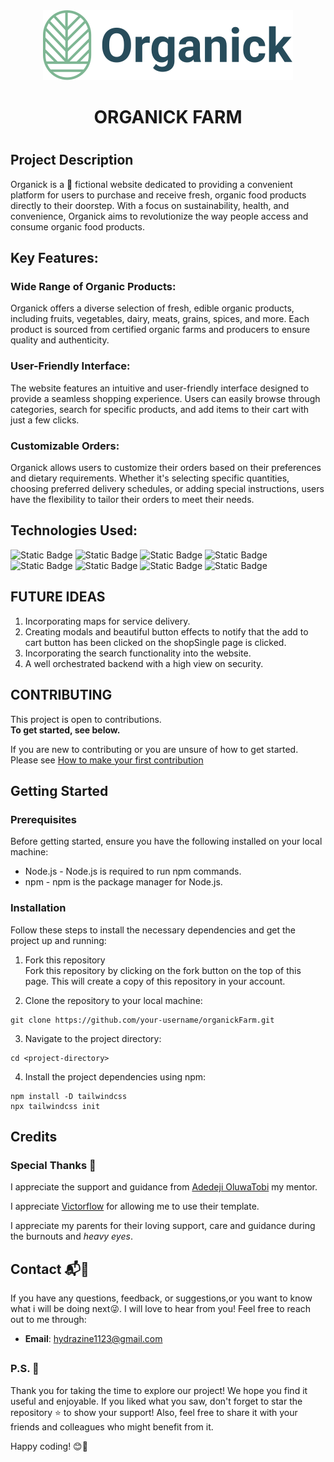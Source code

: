 <p style="margin-top: 80px;" align='center'> 
    <img src='./images/logo/logo1.svg' alt="Organick logo" title="The logo for Organick">
</p>

<h1 align='center'>ORGANICK FARM<h1/>

## Project Description

Organick is a 🦄 fictional website dedicated to providing a convenient platform for users to purchase and receive fresh, organic food products directly to their doorstep. With a focus on sustainability, health, and convenience, Organick aims to revolutionize the way people access and consume organic food products.

## Key Features:

### Wide Range of Organic Products:

Organick offers a diverse selection of fresh, edible organic products, including fruits, vegetables, dairy, meats, grains, spices, and more. Each product is sourced from certified organic farms and producers to ensure quality and authenticity.

### User-Friendly Interface:

The website features an intuitive and user-friendly interface designed to provide a seamless shopping experience. Users can easily browse through categories, search for specific products, and add items to their cart with just a few clicks.

### Customizable Orders:

Organick allows users to customize their orders based on their preferences and dietary requirements. Whether it's selecting specific quantities, choosing preferred delivery schedules, or adding special instructions, users have the flexibility to tailor their orders to meet their needs.

## Technologies Used:
![Static Badge](https://img.shields.io/badge/HTML-%23E34F26?style=flat-square&logo=html5&logoColor=%23E34F26&labelColor=black&color=%23E34F26)
![Static Badge](https://img.shields.io/badge/CSS--4-%231572B6?style=flat-square&logo=css3&logoColor=white&labelColor=black&color=%231572B6)
![Static Badge](https://img.shields.io/badge/Tailwindcss-%2306B6D4?style=flat-square&logo=tailwindcss&logoColor=%2306B6D4&labelColor=black&color=%2306B6D4)
![Static Badge](https://img.shields.io/badge/JavaScript-%23F7DF1E?style=flat-square&logo=javascript&logoColor=%23F7DF1E&labelColor=black&color=black)
![Static Badge](https://img.shields.io/badge/Git-%23F05032?style=flat-square&logo=git&logoColor=%23F05032&labelColor=black&color=%23F05032)
![Static Badge](https://img.shields.io/badge/npm-%23CB3837?style=flat-square&logo=npm&logoColor=%23CB3837&labelColor=black&color=%23CB3837)
![Static Badge](https://img.shields.io/badge/Visual--Studio--Code-%23007ACC?style=flat-square&logo=visual%20studio%20code&logoColor=%23007ACC&labelColor=black&color=%23007ACC)
![Static Badge](https://img.shields.io/badge/Vercel-%23000000?style=flat-square&logo=vercel&logoColor=%23000000&labelColor=white&color=white)



##  FUTURE IDEAS
1. Incorporating maps for service delivery.
2. Creating modals and beautiful button effects to notify that the add to cart button has been clicked on the shopSingle page is clicked.
3. Incorporating the search functionality into the website.
4. A well orchestrated backend with a high view on security.




## CONTRIBUTING
This project is open to contributions.\
**To get started, see below.**

If you are new to contributing or you are unsure of how to get started. Please see [How to make your first contribution](https://github.com/firstcontributions/first-contributions)


## Getting Started
### Prerequisites

Before getting started, ensure you have the following installed on your local machine:

- Node.js - Node.js is required to run npm commands.
- npm - npm is the package manager for Node.js.
### Installation
Follow these steps to install the necessary dependencies and get the project up and running:

1. Fork this repository\
Fork this repository by clicking on the fork button on the top of this page. This will create a copy of this repository in your account.

2. Clone the repository to your local machine:
```
git clone https://github.com/your-username/organickFarm.git
```
3. Navigate to the project directory:
```
cd <project-directory>
```
4. Install the project dependencies using npm:
```
npm install -D tailwindcss
npx tailwindcss init
```

## Credits
### Special Thanks 💝

I appreciate the support and guidance from [Adedeji OluwaTobi](https://github.com/oluwatobiisaiah) my mentor.

I appreciate [Victorflow](https://www.linkedin.com/company/victorflow/) for allowing me to use their template.

I appreciate my parents for their loving support, care and guidance during the burnouts and _heavy eyes_.

## Contact 📬📧

If you have any questions, feedback, or suggestions,or you want to know what i will be doing next😜. I will love to hear from you! Feel free to reach out to me through: 

- **Email**: hydrazine1123@gmail.com

##
### P.S. 📜
Thank you for taking the time to explore our project! We hope you find it useful and enjoyable. If you liked what you saw, don't forget to star the repository ⭐️ to show your support! Also, feel free to share it with your friends and colleagues who might benefit from it.

Happy coding! 😊🚀








